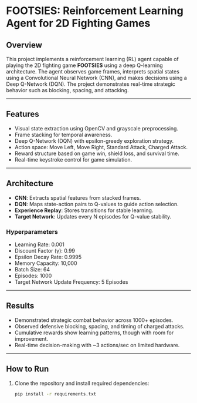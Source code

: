 # FOOTSIES: Reinforcement Learning Agent for 2D Fighting Games

## Overview
This project implements a reinforcement learning (RL) agent capable of playing the 2D fighting game **FOOTSIES** using a deep Q-learning architecture. The agent observes game frames, interprets spatial states using a Convolutional Neural Network (CNN), and makes decisions using a Deep Q-Network (DQN). The project demonstrates real-time strategic behavior such as blocking, spacing, and attacking.

---

## Features
- Visual state extraction using OpenCV and grayscale preprocessing.
- Frame stacking for temporal awareness.
- Deep Q-Network (DQN) with epsilon-greedy exploration strategy.
- Action space: Move Left, Move Right, Standard Attack, Charged Attack.
- Reward structure based on game win, shield loss, and survival time.
- Real-time keystroke control for game simulation.

---

## Architecture
- **CNN**: Extracts spatial features from stacked frames.
- **DQN**: Maps state-action pairs to Q-values to guide action selection.
- **Experience Replay**: Stores transitions for stable learning.
- **Target Network**: Updates every N episodes for Q-value stability.

### Hyperparameters
- Learning Rate: 0.001  
- Discount Factor (γ): 0.99  
- Epsilon Decay Rate: 0.9995  
- Memory Capacity: 10,000  
- Batch Size: 64  
- Episodes: 1000  
- Target Network Update Frequency: 5 Episodes

---

## Results
- Demonstrated strategic combat behavior across 1000+ episodes.
- Observed defensive blocking, spacing, and timing of charged attacks.
- Cumulative rewards show learning patterns, though with room for improvement.
- Real-time decision-making with ~3 actions/sec on limited hardware.

---

## How to Run
1. Clone the repository and install required dependencies:
   ```bash
   pip install -r requirements.txt
